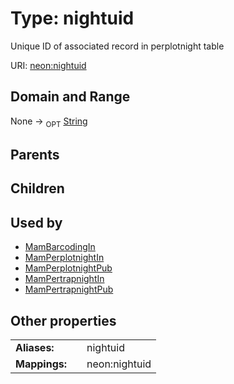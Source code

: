 
# Type: nightuid


Unique ID of associated record in perplotnight table

URI: [neon:nightuid](https://data.neonscience.org/nightuid)


## Domain and Range

None ->  <sub>OPT</sub> [String](types/String.md)

## Parents


## Children


## Used by

 * [MamBarcodingIn](MamBarcodingIn.md)
 * [MamPerplotnightIn](MamPerplotnightIn.md)
 * [MamPerplotnightPub](MamPerplotnightPub.md)
 * [MamPertrapnightIn](MamPertrapnightIn.md)
 * [MamPertrapnightPub](MamPertrapnightPub.md)

## Other properties

|  |  |  |
| --- | --- | --- |
| **Aliases:** | | nightuid |
| **Mappings:** | | neon:nightuid |

